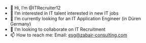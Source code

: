 - 👋 Hi, I’m @ITRecruiter12
- 👀 I’m interested in IT talent interested in new IT jobs
- 🌱 I’m currently looking for an IT Application Engineer (in Düren Germany)
- 💞️ I’m looking to collaborate on IT Recruitment
- 📫 How to reach me: Email: esg@zabair-consulting.com


<!---
ITRecruiter12/ITRecruiter12 is a ✨ special ✨ repository because its `README.md` (this file) appears on your GitHub profile.
You can click the Preview link to take a look at your changes.
--->
